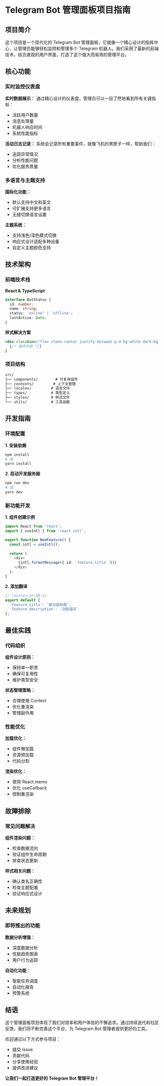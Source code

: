 # **Telegram Bot 管理面板项目指南**

## **项目简介**

这个项目是一个现代化的 Telegram Bot 管理面板，它就像一个精心设计的指挥中心，让管理员能够轻松监控和管理多个 Telegram 机器人。我们采用了最新的前端技术，结合直观的用户界面，打造了这个强大而易用的管理平台。

## **核心功能**

### **实时监控仪表盘**

**实时数据展示：**
通过精心设计的仪表盘，管理员可以一目了然地看到所有关键指标：
- 活跃用户数量
- 消息处理量
- 机器人响应时间
- 系统性能指标

**活动日志记录：**
系统会记录所有重要事件，就像飞机的黑匣子一样，帮助我们：
- 追踪异常情况
- 分析性能问题
- 优化服务质量

### **多语言与主题支持**

**国际化功能：**
- 默认支持中文和英文
- 可扩展支持更多语言
- 无缝切换语言设置

**主题系统：**
- 支持浅色/深色模式切换
- 响应式设计适配多种设备
- 自定义主题颜色支持

## **技术架构**

### **前端技术栈**

**React & TypeScript**
```typescript
interface BotStatus {
  id: number;
  name: string;
  status: 'online' | 'offline';
  lastActive: Date;
}
```

**样式解决方案**
```jsx
<div className="flex items-center justify-between p-4 bg-white dark:bg-gray-800">
  {/* 组件内容 */}
}
```

### **项目结构**

```markdown
src/
├── components/        # 可复用组件
├── contexts/         # 上下文管理
├── locales/         # 语言文件
├── types/           # 类型定义
├── styles/          # 样式文件
└── utils/           # 工具函数
```

## **开发指南**

### **环境配置**

**1. 安装依赖**
```bash
npm install
# 或
yarn install
```

**2. 启动开发服务器**
```bash
npm run dev
# 或
yarn dev
```

### **新功能开发**

**1. 组件创建示例**
```typescript
import React from 'react';
import { useIntl } from 'react-intl';

export function NewFeature() {
  const intl = useIntl();
  
  return (
    <div>
      {intl.formatMessage({ id: 'feature.title' })}
    </div>
  );
}
```

**2. 添加翻译**
```typescript
// locales/zh-CN.ts
export default {
  'feature.title': '新功能标题',
  'feature.description': '功能描述'
};
```

## **最佳实践**

### **代码组织**

**组件设计原则：**
- 保持单一职责
- 确保可复用性
- 维护类型安全

**状态管理策略：**
- 合理使用 Context
- 优化重渲染
- 管理副作用

### **性能优化**

**加载优化：**
- 组件懒加载
- 资源预加载
- 代码分割

**渲染优化：**
- 使用 React.memo
- 优化 useCallback
- 控制重渲染

## **故障排除**

### **常见问题解决**

**组件渲染问题：**
- 检查数据流向
- 验证组件生命周期
- 排查状态更新

**样式相关问题：**
- 确认类名正确性
- 检查主题配置
- 验证响应式设计

## **未来规划**

### **即将推出的功能**

**数据分析增强：**
- 深度数据分析
- 性能趋势图表
- 用户行为追踪

**自动化功能：**
- 智能任务调度
- 自动化报告
- 预警系统

## **结语**

这个管理面板项目体现了我们对效率和用户体验的不懈追求。通过持续迭代和社区反馈，我们将不断完善这个平台，为 Telegram Bot 管理者提供更好的工具。

欢迎通过以下方式参与项目：
- 提交 Issue
- 贡献代码
- 分享使用经验
- 提供改进建议

**让我们一起打造更好的 Telegram Bot 管理平台！**